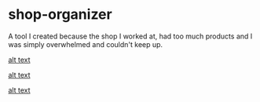 # shop-organizer
A tool I created because the shop I worked at, had too much products and I was simply overwhelmed and couldn't keep up.

[alt text](./pictures/pic1.PNG)

[alt text](./pictures/pic2.png)

[alt text](./pictures/pic3.png)
